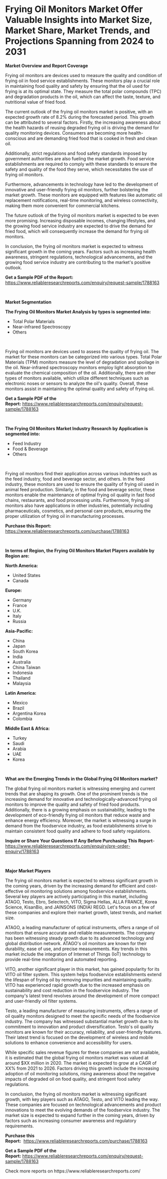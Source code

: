 <p><h1>Frying Oil Monitors Market Offer Valuable Insights into Market Size, Market Share, Market Trends, and Projections Spanning from 2024 to 2031</h1></p><p><strong>Market Overview and Report Coverage</strong></p>
<p><p>Frying oil monitors are devices used to measure the quality and condition of frying oil in food service establishments. These monitors play a crucial role in maintaining food quality and safety by ensuring that the oil used for frying is at its optimal state. They measure the total polar compounds (TPC) and degradation products in the oil, which can affect the taste, texture, and nutritional value of fried food.</p><p>The current outlook of the frying oil monitors market is positive, with an expected growth rate of 8.2% during the forecasted period. This growth can be attributed to several factors. Firstly, the increasing awareness about the health hazards of reusing degraded frying oil is driving the demand for quality monitoring devices. Consumers are becoming more health-conscious and are demanding fried food that is cooked in fresh and clean oil.</p><p>Additionally, strict regulations and food safety standards imposed by government authorities are also fueling the market growth. Food service establishments are required to comply with these standards to ensure the safety and quality of the food they serve, which necessitates the use of frying oil monitors.</p><p>Furthermore, advancements in technology have led to the development of innovative and user-friendly frying oil monitors, further bolstering the market growth. These monitors are equipped with features like automatic oil replacement notifications, real-time monitoring, and wireless connectivity, making them more convenient for commercial kitchens.</p><p>The future outlook of the frying oil monitors market is expected to be even more promising. Increasing disposable incomes, changing lifestyles, and the growing food service industry are expected to drive the demand for fried food, which will consequently increase the demand for frying oil monitors.</p><p>In conclusion, the frying oil monitors market is expected to witness significant growth in the coming years. Factors such as increasing health awareness, stringent regulations, technological advancements, and the growing food service industry are contributing to the market's positive outlook.</p></p>
<p><strong>Get a Sample PDF of the Report:</strong> <a href="https://www.reliableresearchreports.com/enquiry/request-sample/1788163">https://www.reliableresearchreports.com/enquiry/request-sample/1788163</a></p>
<p>&nbsp;</p>
<p><strong>Market Segmentation</strong></p>
<p><strong>The Frying Oil Monitors Market Analysis by types is segmented into:</strong></p>
<p><ul><li>Total Polar Materials</li><li>Near-infrared Spectroscopy</li><li>Others</li></ul></p>
<p>&nbsp;</p>
<p><p>Frying oil monitors are devices used to assess the quality of frying oil. The market for these monitors can be categorized into various types. Total Polar Materials (TPM) monitors measure the level of degradation and spoilage in the oil. Near-infrared spectroscopy monitors employ light absorption to evaluate the chemical composition of the oil. Additionally, there are other types of monitors available, which utilize different techniques such as electronic noses or sensors to analyze the oil's quality. Overall, these monitors assist in maintaining the optimal quality and safety of frying oil.</p></p>
<p><strong>Get a Sample PDF of the Report:</strong>&nbsp;<a href="https://www.reliableresearchreports.com/enquiry/request-sample/1788163">https://www.reliableresearchreports.com/enquiry/request-sample/1788163</a></p>
<p>&nbsp;</p>
<p><strong>The Frying Oil Monitors Market Industry Research by Application is segmented into:</strong></p>
<p><ul><li>Feed Industry</li><li>Food & Beverage</li><li>Others</li></ul></p>
<p>&nbsp;</p>
<p><p>Frying oil monitors find their application across various industries such as the feed industry, food and beverage sector, and others. In the feed industry, these monitors are used to ensure the quality of frying oil used in animal feed production. Similarly, in the food and beverage sector, these monitors enable the maintenance of optimal frying oil quality in fast food chains, restaurants, and food processing units. Furthermore, frying oil monitors also have applications in other industries, potentially including pharmaceuticals, cosmetics, and personal care products, ensuring the proper utilization of frying oil in manufacturing processes.</p></p>
<p><strong>Purchase this Report:</strong>&nbsp; <a href="https://www.reliableresearchreports.com/purchase/1788163">https://www.reliableresearchreports.com/purchase/1788163</a></p>
<p>&nbsp;</p>
<p><strong>In terms of Region, the Frying Oil Monitors Market Players available by Region are:</strong></p>
<p>
    <p> <strong> North America: </strong>
        <ul>
            <li>United States</li>
            <li>Canada</li>
        </ul>
        </p> 
    <p> <strong> Europe: </strong>
        <ul>
            <li>Germany</li>
            <li>France</li>
            <li>U.K.</li>
            <li>Italy</li>
            <li>Russia</li>
        </ul>
        </p> 
    <p> <strong> Asia-Pacific: </strong>
        <ul>
            <li>China</li>
            <li>Japan</li>
            <li>South Korea</li>
            <li>India</li>
            <li>Australia</li>
            <li>China Taiwan</li>
            <li>Indonesia</li>
            <li>Thailand</li>
            <li>Malaysia</li>
        </ul>
        </p> 
    <p> <strong> Latin America: </strong>
        <ul>
            <li>Mexico</li>
            <li>Brazil</li>
            <li>Argentina Korea</li>
            <li>Colombia</li>
        </ul>
        </p> 
    <p> <strong> Middle East & Africa: </strong>
        <ul>
            <li>Turkey</li>
            <li>Saudi</li>
            <li>Arabia</li>
            <li>UAE</li>
            <li>Korea</li>
        </ul>
    </p>
    </p>
<p>&nbsp;</p>
<p><strong>What are the Emerging Trends in the Global Frying Oil Monitors market?</strong></p>
<p><p>The global frying oil monitors market is witnessing emerging and current trends that are shaping its growth. One of the prominent trends is the increasing demand for innovative and technologically-advanced frying oil monitors to improve the quality and safety of fried food products. Additionally, there is a growing emphasis on sustainability, leading to the development of eco-friendly frying oil monitors that reduce waste and enhance energy efficiency. Moreover, the market is witnessing a surge in demand from the foodservice industry, as food establishments strive to maintain consistent food quality and adhere to food safety regulations.</p></p>
<p><strong>Inquire or Share Your Questions If Any Before Purchasing This Report</strong>- <a href="https://www.reliableresearchreports.com/enquiry/pre-order-enquiry/1788163">https://www.reliableresearchreports.com/enquiry/pre-order-enquiry/1788163</a></p>
<p>&nbsp;</p>
<p><strong>Major Market Players</strong></p>
<p><p>The frying oil monitors market is expected to witness significant growth in the coming years, driven by the increasing demand for efficient and cost-effective oil monitoring solutions among foodservice establishments. Several key players are actively participating in this market, including ATAGO, Testo, Ebro, Selectech, VITO, Sigma Hellas, ALLA FRANCE, Korea Science, KisanBio, and JAINSONS (INDIA) REGD. Let's focus on a few of these companies and explore their market growth, latest trends, and market size.</p><p>ATAGO, a leading manufacturer of optical instruments, offers a range of oil monitors that ensure accurate and reliable measurements. The company has been witnessing steady growth due to its advanced technology and global distribution network. ATAGO's oil monitors are known for their durability, ease of use, and precise measurements. Key trends in this market include the integration of Internet of Things (IoT) technology to provide real-time monitoring and automated reporting.</p><p>VITO, another significant player in this market, has gained popularity for its VITO oil filter system. This system helps foodservice establishments extend the lifespan of frying oil by removing impurities and maintaining quality. VITO has experienced rapid growth due to the increased emphasis on sustainability and cost reduction in the foodservice industry. The company's latest trend revolves around the development of more compact and user-friendly oil filter systems.</p><p>Testo, a leading manufacturer of measuring instruments, offers a range of oil quality monitors designed to meet the specific needs of the foodservice industry. The company has witnessed substantial market growth due to its commitment to innovation and product diversification. Testo's oil quality monitors are known for their accuracy, reliability, and user-friendly features. Their latest trend is focused on the development of wireless and mobile solutions to enhance convenience and accessibility for users.</p><p>While specific sales revenue figures for these companies are not available, it is estimated that the global frying oil monitors market was valued at around $XX million in 2020. The market is expected to grow at a CAGR of XX% from 2021 to 2026. Factors driving this growth include the increasing adoption of oil monitoring solutions, rising awareness about the negative impacts of degraded oil on food quality, and stringent food safety regulations.</p><p>In conclusion, the frying oil monitors market is witnessing significant growth, with key players such as ATAGO, Testo, and VITO leading the way. These companies are focused on technological advancements and product innovations to meet the evolving demands of the foodservice industry. The market size is expected to expand further in the coming years, driven by factors such as increasing consumer awareness and regulatory requirements.</p></p>
<p><strong>Purchase this Report:</strong>&nbsp;&nbsp;<a href="https://www.reliableresearchreports.com/purchase/1788163">https://www.reliableresearchreports.com/purchase/1788163</a></p>
<p></p>
<p><strong>Get a Sample PDF of the Report:</strong>&nbsp;<a href="https://www.reliableresearchreports.com/enquiry/request-sample/1788163">https://www.reliableresearchreports.com/enquiry/request-sample/1788163</a></p>
<p>Check more reports on https://www.reliableresearchreports.com/</p>